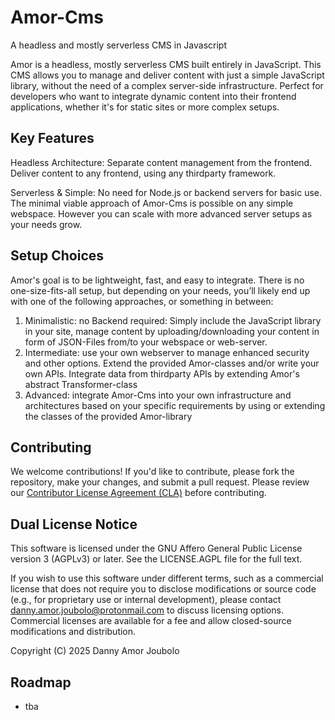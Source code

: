 # Amor-Cms
A headless and mostly serverless CMS in Javascript

 
Amor is a headless, mostly serverless CMS built entirely in JavaScript. This CMS allows you to manage and deliver content with just a simple JavaScript library, without the need of a complex server-side infrastructure. Perfect for developers who want to integrate dynamic content into their frontend applications, whether it's for static sites or more complex setups.

## Key Features

Headless Architecture: Separate content management from the frontend. Deliver content to any frontend, using any thirdparty framework.

Serverless & Simple: No need for Node.js or backend servers for basic use. The minimal viable approach of Amor-Cms is possible on any simple webspace. However you can scale with more advanced server setups as your needs grow.

## Setup Choices

Amor's goal is to be lightweight, fast, and easy to integrate. There is no one-size-fits-all setup, but depending on your needs, you’ll likely end up with one of the following approaches, or something in between:

1. Minimalistic: no Backend required: Simply include the JavaScript library in your site, manage content by uploading/downloading your content in form of JSON-Files from/to your webspace or web-server.
2. Intermediate: use your own webserver to manage enhanced security and other options. Extend the provided Amor-classes and/or write your own APIs. Integrate data from thirdparty APIs by extending Amor's abstract Transformer-class 
3. Advanced: integrate Amor-Cms into your own infrastructure and architectures based on your specific requirements by using or extending the classes of the provided Amor-library

## Contributing

We welcome contributions! If you'd like to contribute, please fork the repository, make your changes, and submit a pull request. Please review our [Contributor License Agreement (CLA)](CLA.md) before contributing.

 
## Dual License Notice

This software is licensed under the GNU Affero General Public License version 3 (AGPLv3) or later. See the LICENSE.AGPL file for the full text.

If you wish to use this software under different terms, such as a commercial license that does not require you to
disclose modifications or source code (e.g., for proprietary use or internal development), please contact 
danny.amor.joubolo@protonmail.com to discuss licensing options. Commercial licenses are available for a fee and allow closed-source modifications and distribution.

Copyright (C) 2025 Danny Amor Joubolo

## Roadmap

* tba 

